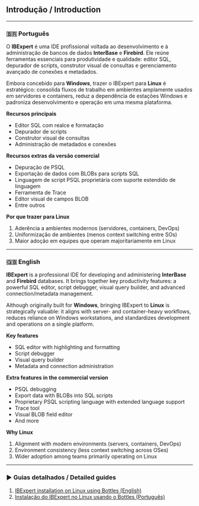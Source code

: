 ## Introdução / Introduction

---

### 🇧🇷 Português
O **IBExpert** é uma IDE profissional voltada ao desenvolvimento e à administração de bancos de dados **InterBase** e **Firebird**. Ele reúne ferramentas essenciais para produtividade e qualidade: editor SQL, depurador de scripts, construtor visual de consultas e gerenciamento avançado de conexões e metadados.

Embora concebido para **Windows**, trazer o IBExpert para **Linux** é estratégico: consolida fluxos de trabalho em ambientes amplamente usados em servidores e containers, reduz a dependência de estações Windows e padroniza desenvolvimento e operação em uma mesma plataforma.

**Recursos principais**
- Editor SQL com realce e formatação
- Depurador de scripts
- Construtor visual de consultas
- Administração de metadados e conexões

**Recursos extras da versão comercial**
- Depuração de PSQL
- Exportação de dados com BLOBs para scripts SQL
- Linguagem de script PSQL proprietária com suporte estendido de linguagem
- Ferramenta de Trace
- Editor visual de campos BLOB
- Entre outros

**Por que trazer para Linux**
1. Aderência a ambientes modernos (servidores, containers, DevOps)
2. Uniformização de ambientes (menos context switching entre SOs)
3. Maior adoção em equipes que operam majoritariamente em Linux

---

### 🇬🇧 English
**IBExpert** is a professional IDE for developing and administering **InterBase** and **Firebird** databases. It brings together key productivity features: a powerful SQL editor, script debugger, visual query builder, and advanced connection/metadata management.

Although originally built for **Windows**, bringing IBExpert to **Linux** is strategically valuable: it aligns with server- and container-heavy workflows, reduces reliance on Windows workstations, and standardizes development and operations on a single platform.

**Key features**
- SQL editor with highlighting and formatting
- Script debugger
- Visual query builder
- Metadata and connection administration

**Extra features in the commercial version**
- PSQL debugging
- Export data with BLOBs into SQL scripts
- Proprietary PSQL scripting language with extended language support
- Trace tool
- Visual BLOB field editor
- And more

**Why Linux**
1. Alignment with modern environments (servers, containers, DevOps)
2. Environment consistency (less context switching across OSes)
3. Wider adoption among teams primarily operating on Linux

---

### ▶ Guias detalhados / Detailed guides
1. [IBExpert installation on Linux using Bottles  (English)](using_bottles-en.md)
2. [Instalação do IBExpert no Linux usando o Bottles  (Português)](using_bottles-pt_br.md)
